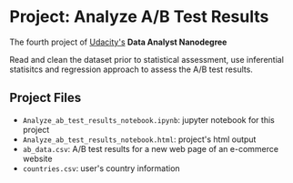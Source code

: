 # Project: Analyze A/B Test Results
The fourth project of [Udacity's](https://www.udacity.com) **Data Analyst Nanodegree**

Read and clean the dataset prior to statistical assessment, use inferential statisitcs and regression approach to assess the A/B test results.

## Project Files
* `Analyze_ab_test_results_notebook.ipynb`: jupyter notebook for this project
* `Analyze_ab_test_results_notebook.html`: project's html output
* `ab_data.csv`: A/B test results for a new web page of an e-commerce website
* `countries.csv`: user's country information
